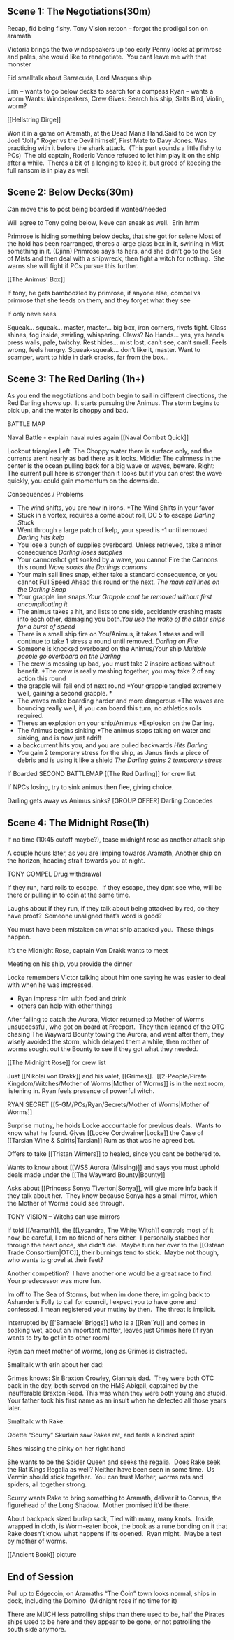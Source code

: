 ## Scene 1: The Negotiations(30m)

Recap, fid being fishy.
Tony Vision retcon – forgot the prodigal son on aramath

Victoria brings the two windspeakers up too early
Penny looks at primrose and pales, she would like to renegotiate.  You cant leave me with that monster

Fid smalltalk about Barracuda, Lord Masques ship

Erin – wants to go below decks to search for a compass
Ryan – wants a worm
Wants: Windspeakers, Crew
Gives: Search his ship, Salts Bird, Violin, worm?

[[Hellstring Dirge]]

Won it in a game on Aramath, at the Dead Man’s Hand.Said to be won by Joel “Jolly” Roger vs the Devil himself, First Mate to Davy Jones. Was practicing with it before the shark attack.  (This part sounds a little fishy to PCs)  The old captain, Roderic Vance refused to let him play it on the ship after a while.  Theres a bit of a longing to keep it, but greed of keeping the full ransom is in play as well.

## Scene 2: Below Decks(30m)
Can move this to post being boarded if wanted/needed


Will agree to Tony going below, Neve can sneak as well.  Erin hmm

Primrose is hiding something below decks, that she got for selene  Most of the hold has been rearranged, theres a large glass box in it, swirling in Mist something in it. (Djinn) Primrose says its hers, and she didn’t go to the Sea of Mists and then deal with a shipwreck, then fight a witch for nothing.  She warns she will fight if PCs pursue this further.

[[The Animus' Box]]

If tony, he gets bamboozled by primrose, if anyone else, compel vs primrose that she feeds on them, and they forget what they see

If only neve sees

Squeak… squeak… master, master… big box, iron corners, rivets tight. Glass shines, fog inside, swirling, whispering. Claws? No Hands… yes, yes hands press walls, pale, twitchy. Rest hides… mist lost, can’t see, can’t smell. Feels wrong, feels hungry. Squeak-squeak… don’t like it, master. Want to scamper, want to hide in dark cracks, far from the box…

## Scene 3: The Red Darling (1h+)
As you end the negotiations and both begin to sail in different directions, the Red Darling shows up.  It starts pursuing the Animus.  The storm begins to pick up, and the water is choppy and bad.


BATTLE MAP

Naval Battle - explain naval rules again
[[Naval Combat Quick]]

Lookout triangles
Left:  The Choppy water there is surface only, and the currents arent nearly as bad there as it looks.
Middle:  The calmness in the center is the ocean pulling back for a big wave or waves, beware.
Right: The current pull here is stronger than it looks but if you can crest the wave quickly, you could gain momentum on the downside.


Consequences / Problems
- The wind shifts, you are now in irons. *The Wind Shifts in your favor
- Stuck in a vortex, requires a come about roll, DC 5 to escape *Darling Stuck*
- Went through a large patch of kelp, your speed is -1 until removed *Darling hits kelp*
- You lose a bunch of supplies overboard.  Unless retrieved, take a minor consequence  *Darling loses supplies*
- Your cannonshot get soaked by a wave, you cannot Fire the Cannons this round *Wave soaks the Darlings cannons*
- Your main sail lines snap, either take a standard consequence, or you cannot Full Speed Ahead this round or the next. *The main sail lines on the Darling Snap*
- Your grapple line snaps.*Your Grapple cant be removed without first uncomplicating it*
- The animus takes a hit, and lists to one side, accidently crashing masts into each other, damaging you both.*You use the wake of the other ships for a burst of speed*
- There is a small ship fire on You/Animus, it takes 1 stress and will continue to take 1 stress a round until removed. *Darling on Fire*
- Someone is knocked overboard on the Animus/Your ship *Multiple people go overboard on the Darling*
- The crew is messing up bad, you must take 2 inspire actions without benefit.  *The crew is really meshing together, you may take 2 of any action this round
- the grapple will fail end of next round *Your grapple tangled extremely well, gaining a second grapple. *
- The waves make boarding harder and more dangerous *The waves are bouncing really well, if you can board this turn, no athletics rolls required.
- Theres an explosion on your ship/Animus *Explosion on the Darling.
- The Animus begins sinking *The animus stops taking on water and sinking, and is now just adrift
- a backcurrent hits you, and you are pulled backwards *Hits Darling*
- You gain 2 temporary stress for the ship, as Janus finds a piece of debris and is using it like a shield *The Darling gains 2 temporary stress*


If Boarded SECOND BATTLEMAP
[[The Red Darling]] for crew list

If NPCs losing, try to sink animus then flee, giving choice.


Darling gets away vs Animus sinks?
[GROUP OFFER] Darling Concedes


## Scene 4: The Midnight Rose(1h)
If no time (10:45 cutoff maybe?), tease midnight rose as another attack ship

A couple hours later, as you are limping towards Aramath, Another ship on the horizon, heading strait towards you at night.


TONY COMPEL Drug withdrawal

If they run, hard rolls to escape.  If they escape, they dpnt see who, will be there or pulling in to coin at the same time.

Laughs about if they run, if they talk about being attacked by red, do they have proof?  Someone unaligned that’s word is good?

You must have been mistaken on what ship attacked you.  These things happen.


It’s the Midnight Rose, captain Von Drakk wants to meet

Meeting on his ship, you provide the dinner

Locke remembers Victor talking about him one saying he was easier to deal with when he was impressed.
 - Ryan impress him with food and drink
- others can help with other things 


After failing to catch the Aurora, Victor returned to Mother of Worms unsuccessful, who got on board at Freeport.  They then learned of the OTC chasing The Wayward Bounty towing the Aurora, and went after them, they wisely avoided the storm, which delayed them a while, then mother of worms sought out the Bounty to see if they got what they needed.

[[The Midnight Rose]] for crew list


Just [[Nikolai von Drakk]] and his valet, [[Grimes]].  [[2-People/Pirate Kingdom/Witches/Mother of Worms|Mother of Worms]] is in the next room, listening in. Ryan feels presence of powerful witch.

RYAN SECRET [[5-GM/PCs/Ryan/Secrets/Mother of Worms|Mother of Worms]]

Surprise mutiny, he holds Locke accountable for previous deals.  Wants to know what he found.  Gives [[Locke Cordwainer|Locke]] the Case of [[Tarsian Wine & Spirits|Tarsian]] Rum as that was he agreed bet.

Offers to take [[Tristan Winters]] to healed, since you cant be bothered to.

Wants to know about [[WSS Aurora (Missing)]] and says you must uphold deals made under the [[The Wayward Bounty|Bounty]]

Asks about [[Princess Sonya Tiverton|Sonya]], will give more info back if they talk about her.  They know because Sonya has a small mirror, which the Mother of Worms could see through.

TONY VISION – Witchs can use mirrors

If told [[Aramath]], the [[Lysandra, The White Witch]] controls most of it now, be careful, I am no friend of hers either.  I personally stabbed her through the heart once, she didn’t die.  Maybe turn her over to the [[Ostean Trade Consortium|OTC]], their burnings tend to stick.  Maybe not though, who wants to grovel at their feet?

Another competition?  I have another one would be a great race to find.  Your predecessor was more fun.

Im off to The Sea of Storms, but when im done there, im going back to Ashander’s Folly to call for council, I expect you to have gone and confessed, I mean registered your mutiny by then.  The threat is implicit.

Interrupted by [['Barnacle' Briggs]] who is a [[Ren'Yu]] and comes in soaking wet, about an important matter, leaves just Grimes here (if ryan wants to try to get in to other room)

Ryan can meet mother of worms, long as Grimes is distracted.

Smalltalk with erin about her dad:

Grimes knows: Sir Braxton Crowley, Gianna’s dad.  They were both OTC back in the day, both served on the HMS Abigail, captained by the insufferable Braxton Reed.  This was when they were both young and stupid.  Your father took his first name as an insult when he defected all those years later.


Smalltalk with Rake:

Odette “Scurry” Skurlain saw Rakes rat, and feels a kindred spirit

Shes missing the pinky on her right hand

She wants to be the Spider Queen and seeks the regalia.  Does Rake seek the Rat Kings Regalia as well?  Neither have been seen in some time.   Us Vermin should stick together.  You can trust Mother, worms rats and spiders, all together strong.

Scurry wants Rake to bring something to Aramath, deliver it to Corvus, the figurehead of the Long Shadow.  Mother promised it’d be there.

About backpack sized burlap sack, Tied with many, many knots.  Inside, wrapped in cloth, is Worm-eaten book, the book as a rune bonding on it that Rake doesn’t know what happens if its opened.  Ryan might.  Maybe a test by mother of worms.

[[Ancient Book]] picture

## End of Session

Pull up to Edgecoin, on Aramaths “The Coin” town looks normal, ships in dock, including the Domino  (Midnight rose if no time for it)

There are MUCH less patrolling ships than there used to be, half the Pirates ships used to be here and they appear to be gone, or not patrolling the south side anymore.